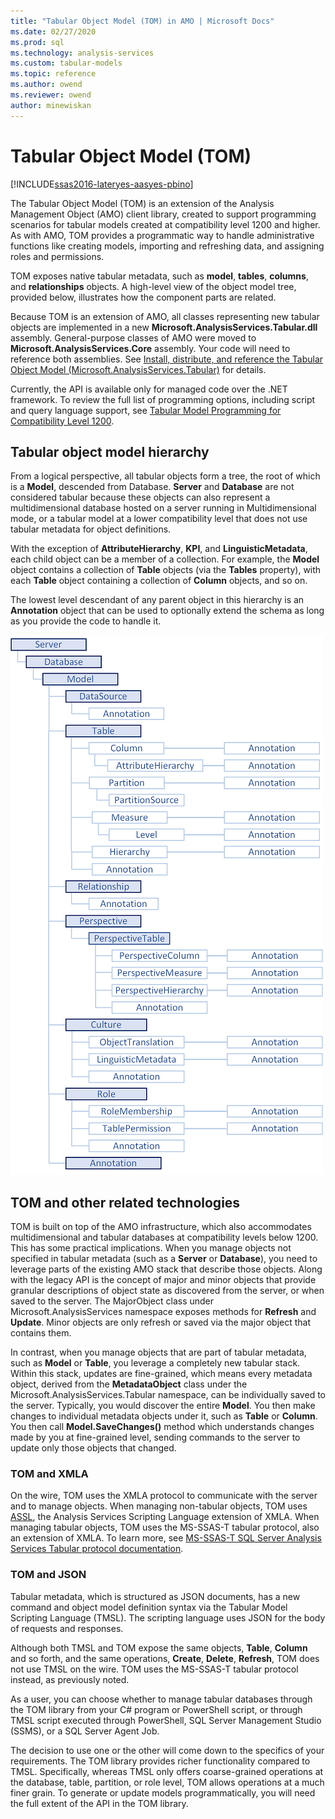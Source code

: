 ```yaml
---
title: "Tabular Object Model (TOM) in AMO | Microsoft Docs"
ms.date: 02/27/2020
ms.prod: sql
ms.technology: analysis-services
ms.custom: tabular-models
ms.topic: reference
ms.author: owend
ms.reviewer: owend
author: minewiskan
---
```

# Tabular Object Model (TOM)

[!INCLUDE[ssas2016-lateryes-aasyes-pbino](../includes/ssas2016-lateryes-aasyes-pbino.md)]

  The Tabular Object Model (TOM) is an extension of the Analysis Management Object (AMO) client library, created to support programming scenarios for tabular models created at compatibility level 1200 and higher. As with AMO, TOM provides a programmatic way to handle administrative functions like creating models, importing and refreshing data, and assigning roles and permissions.  
  
TOM exposes native tabular metadata, such as **model**, **tables**, **columns**, and **relationships** objects. A high-level view of the object model tree, provided below, illustrates how the component parts are related.  
  
 Because TOM is an extension of AMO, all classes representing new tabular objects are implemented in a new **Microsoft.AnalysisServices.Tabular.dll** assembly. General-purpose classes of AMO were moved to **Microsoft.AnalysisServices.Core** assembly. Your code will need to reference both assemblies.
 See [Install, distribute, and reference the Tabular Object Model &#40;Microsoft.AnalysisServices.Tabular&#41;](install-distribute-and-reference-the-tabular-object-model.md) for details.  
  
 Currently, the API is available only for managed code over the .NET framework. To review the full list of programming options, including script and query language support, see [Tabular Model Programming for Compatibility Level 1200](/analysis-services/tabular-models/tabular-model-programming-for-compatibility-level-1200).  
  
## Tabular object model hierarchy

 From a logical perspective, all tabular objects form a tree, the root of which is a **Model**, descended from Database. **Server** and **Database** are not considered tabular because these objects can also represent a multidimensional database hosted on a server running in Multidimensional mode, or a tabular model at a lower compatibility level that does not use tabular metadata for object definitions. 
  
 With the exception of **AttributeHierarchy**, **KPI**, and **LinguisticMetadata**, each child object can be a member of a collection. For example, the **Model** object contains a collection of **Table** objects (via the **Tables** property), with each **Table** object containing a collection of **Column** objects, and so on.  
  
 The lowest level descendant of any parent object in this hierarchy is an **Annotation** object that can be used to optionally extend the schema as long as you provide the code to handle it.  
  
 ![object hierarchy diagram](media/ssastomobjectmodeldiagram.png "object hierarchy diagram")  
  
## TOM and other related technologies

TOM is built on top of the AMO infrastructure, which also accommodates multidimensional and tabular databases at compatibility levels below 1200. This has some practical implications. When you manage objects not specified in tabular metadata (such as a **Server** or **Database**), you need to leverage parts of the existing AMO stack that describe those objects. Along with the legacy API is the concept of major and minor objects that provide granular descriptions of object state as discovered from the server, or when saved to the server. The MajorObject class under Microsoft.AnalysisServices namespace exposes methods for **Refresh** and **Update**. Minor objects are only refresh or saved via the major object that contains them.

In contrast, when you manage objects that are part of tabular metadata, such as **Model** or **Table**, you leverage a completely new tabular stack. Within this stack, updates are fine-grained, which means every metadata object, derived from the **MetadataObject** class under the Microsoft.AnalysisServices.Tabular namespace, can be individually saved to the server. Typically, you would discover the entire **Model**. You then make changes to individual metadata objects under it, such as **Table** or **Column**. You then call **Model.SaveChanges()** method which understands changes made by you at fine-grained level, sending commands to the server to update only those objects that changed.

### TOM and XMLA

On the wire, TOM uses the XMLA protocol to communicate with the server and to manage objects. When managing non-tabular objects, TOM uses [ASSL](../assl/analysis-services-scripting-language-assl-for-xmla.md), the Analysis Services Scripting Language extension of XMLA. When managing tabular objects, TOM uses the MS-SSAS-T tabular protocol, also an extension of XMLA. To learn more, see [MS-SSAS-T SQL Server Analysis Services Tabular protocol documentation](https://msdn.microsoft.com/library/mt719260.aspx).

### TOM and JSON

Tabular metadata, which is structured as JSON documents, has a new command and object model definition syntax via the Tabular Model Scripting Language (TMSL). The scripting language uses JSON for the body of requests and responses.

Although both TMSL and TOM expose the same objects, **Table**, **Column** and so forth, and the same operations, **Create**, **Delete**, **Refresh**, TOM does not use TMSL on the wire. TOM uses the MS-SSAS-T tabular protocol instead, as previously noted.

As a user, you can choose whether to manage tabular databases through the TOM library from your C# program or PowerShell script, or through TMSL script executed through PowerShell, SQL Server Management Studio (SSMS), or a SQL Server Agent Job.

The decision to use one or the other will come down to the specifics of your requirements. The TOM library provides richer functionality compared to TMSL. Specifically, whereas TMSL only offers coarse-grained operations at the database, table, partition, or role level, TOM allows operations at a much finer grain. To generate or update models programmatically, you will need the full extent of the API in the TOM library.
  
  
